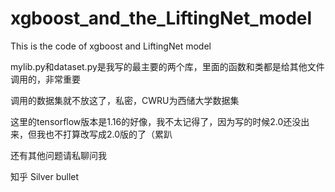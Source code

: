 # xgboost_and_the_LiftingNet_model

This is the code of xgboost and LiftingNet model

mylib.py和dataset.py是我写的最主要的两个库，里面的函数和类都是给其他文件调用的，非常重要

调用的数据集就不放这了，私密，CWRU为西储大学数据集

这里的tensorflow版本是1.16的好像，我不太记得了，因为写的时候2.0还没出来，但我也不打算改写成2.0版的了（累趴

还有其他问题请私聊问我

知乎 Silver bullet


